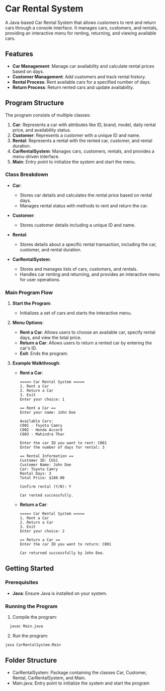 # Car Rental System

A Java-based Car Rental System that allows customers to rent and return cars through a console interface. It manages cars, customers, and rentals, providing an interactive menu for renting, returning, and viewing available cars.

## Features
- **Car Management**: Manage car availability and calculate rental prices based on days.
- **Customer Management**: Add customers and track rental history.
- **Rental Process**: Rent available cars for a specified number of days.
- **Return Process**: Return rented cars and update availability.

## Program Structure

The program consists of multiple classes:
1. **Car**: Represents a car with attributes like ID, brand, model, daily rental price, and availability status.
2. **Customer**: Represents a customer with a unique ID and name.
3. **Rental**: Represents a rental with the rented car, customer, and rental duration.
4. **CarRentalSystem**: Manages cars, customers, rentals, and provides a menu-driven interface.
5. **Main**: Entry point to initialize the system and start the menu.

### Class Breakdown

- **Car**:
  - Stores car details and calculates the rental price based on rental days.
  - Manages rental status with methods to rent and return the car.

- **Customer**:
  - Stores customer details including a unique ID and name.

- **Rental**:
  - Stores details about a specific rental transaction, including the car, customer, and rental duration.

- **CarRentalSystem**:
  - Stores and manages lists of cars, customers, and rentals.
  - Handles car renting and returning, and provides an interactive menu for user operations.

### Main Program Flow

1. **Start the Program**:
   - Initializes a set of cars and starts the interactive menu.

2. **Menu Options**:
   - **Rent a Car**: Allows users to choose an available car, specify rental days, and view the total price.
   - **Return a Car**: Allows users to return a rented car by entering the car's ID.
   - **Exit**: Ends the program.

3. **Example Walkthrough**:
   - **Rent a Car**:
     ```plaintext
     ===== Car Rental System =====
     1. Rent a Car
     2. Return a Car
     3. Exit
     Enter your choice: 1
     
     == Rent a Car ==
     Enter your name: John Doe
     
     Available Cars:
     C001 - Toyota Camry
     C002 - Honda Accord
     C003 - Mahindra Thar
     
     Enter the car ID you want to rent: C001
     Enter the number of days for rental: 3
     
     == Rental Information ==
     Customer ID: CUS1
     Customer Name: John Doe
     Car: Toyota Camry
     Rental Days: 3
     Total Price: $180.00
     
     Confirm rental (Y/N): Y
     
     Car rented successfully.
     ```

   - **Return a Car**:
     ```plaintext
     ===== Car Rental System =====
     1. Rent a Car
     2. Return a Car
     3. Exit
     Enter your choice: 2
     
     == Return a Car ==
     Enter the car ID you want to return: C001
     
     Car returned successfully by John Doe.
     ```

## Getting Started

### Prerequisites
- **Java**: Ensure Java is installed on your system.

### Running the Program
1. Compile the program:
 ```bash
   javac Main.java
```

2. Run the program:
 ```bash
java CarRentalSystem.Main
```

## Folder Structure
- CarRentalSystem: Package containing the classes Car, Customer, Rental, CarRentalSystem, and Main.
- Main.java: Entry point to initialize the system and start the program
